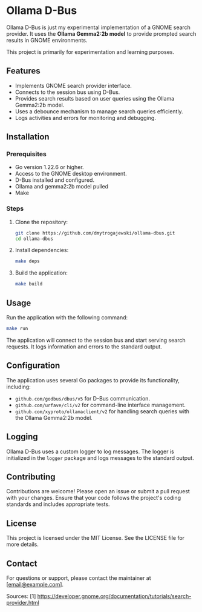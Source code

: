 # Ollama D-Bus

Ollama D-Bus is just my experimental implementation of a GNOME search provider.
It uses the **Ollama Gemma2:2b model** to provide prompted search results in GNOME environments.

This project is primarily for experimentation and learning purposes.

## Features

- Implements GNOME search provider interface.
- Connects to the session bus using D-Bus.
- Provides search results based on user queries using the Ollama Gemma2:2b model.
- Uses a debounce mechanism to manage search queries efficiently.
- Logs activities and errors for monitoring and debugging.

## Installation

### Prerequisites

- Go version 1.22.6 or higher.
- Access to the GNOME desktop environment.
- D-Bus installed and configured.
- Ollama and gemma2:2b model pulled
- Make

### Steps

1. Clone the repository:
   ```bash
   git clone https://github.com/dmytrogajewski/ollama-dbus.git
   cd ollama-dbus
   ```

2. Install dependencies:
   ```bash
   make deps
   ```

3. Build the application:
   ```bash
   make build
   ```

## Usage

Run the application with the following command:
```bash
make run
```

The application will connect to the session bus and start serving search requests. It logs information and errors to the standard output.

## Configuration

The application uses several Go packages to provide its functionality, including:

- `github.com/godbus/dbus/v5` for D-Bus communication.
- `github.com/urfave/cli/v2` for command-line interface management.
- `github.com/xyproto/ollamaclient/v2` for handling search queries with the Ollama Gemma2:2b model.

## Logging

Ollama D-Bus uses a custom logger to log messages. The logger is initialized in the `logger` package and logs messages to the standard output.

## Contributing

Contributions are welcome! Please open an issue or submit a pull request with your changes. Ensure that your code follows the project's coding standards and includes appropriate tests.

## License

This project is licensed under the MIT License. See the LICENSE file for more details.

## Contact

For questions or support, please contact the maintainer at [email@example.com].

Sources:
[1] https://developer.gnome.org/documentation/tutorials/search-provider.html
